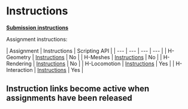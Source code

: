 # Instructions

**[Submission instructions](submission-instructions/submission-instructions.md)**

Assignment instructions:

| Assignment | Instructions | Scripting API |
| --- | --- | --- | --- |
| H-Geometry  | [Instructions](xrc-assignments-geometry/xrc-assignments-geometry.md) | No |
| H-Meshes  | [Instructions](xrc-assignments-meshes/xrc-assignments-meshes.md) | No |
| H-Rendering  | [Instructions](xrc-assignments-rendering/xrc-assignments-rendering.md) | No |
| H-Locomotion  | [Instructions](xrc-assignments-locomotion/xrc-assignments-locomotion.md) | Yes |
| H-Interaction  | [Instructions](xrc-assignments-interaction/xrc-assignments-interaction.md) | Yes |

Instruction links become active when assignments have been released
---

